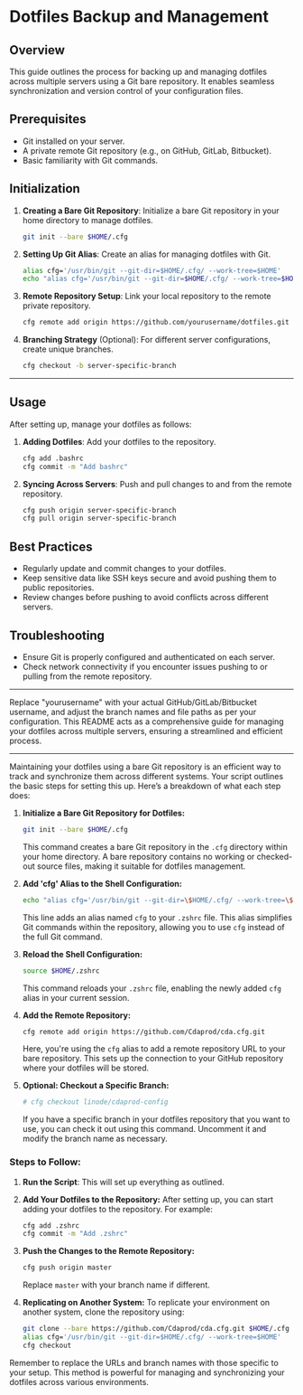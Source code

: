 # Dotfiles Backup and Management

## Overview
This guide outlines the process for backing up and managing dotfiles across multiple servers using a Git bare repository. It enables seamless synchronization and version control of your configuration files.

## Prerequisites
- Git installed on your server.
- A private remote Git repository (e.g., on GitHub, GitLab, Bitbucket).
- Basic familiarity with Git commands.

## Initialization
1. **Creating a Bare Git Repository**: 
   Initialize a bare Git repository in your home directory to manage dotfiles.
   
   ```bash
   git init --bare $HOME/.cfg
   ```

2. **Setting Up Git Alias**:
   Create an alias for managing dotfiles with Git.
   
   ```bash
   alias cfg='/usr/bin/git --git-dir=$HOME/.cfg/ --work-tree=$HOME'
   echo "alias cfg='/usr/bin/git --git-dir=$HOME/.cfg/ --work-tree=$HOME'" >> $HOME/.bashrc
   ```

3. **Remote Repository Setup**:
   Link your local repository to the remote private repository.
   
   ```bash
   cfg remote add origin https://github.com/yourusername/dotfiles.git
   ```

4. **Branching Strategy** (Optional):
   For different server configurations, create unique branches.
   
   ```bash
   cfg checkout -b server-specific-branch
   ```

---

## Usage
After setting up, manage your dotfiles as follows:

1. **Adding Dotfiles**:
   Add your dotfiles to the repository.
   
   ```bash
   cfg add .bashrc
   cfg commit -m "Add bashrc"
   ```

2. **Syncing Across Servers**:
   Push and pull changes to and from the remote repository.
   
   ```bash
   cfg push origin server-specific-branch
   cfg pull origin server-specific-branch
   ```

## Best Practices
- Regularly update and commit changes to your dotfiles.
- Keep sensitive data like SSH keys secure and avoid pushing them to public repositories.
- Review changes before pushing to avoid conflicts across different servers.

## Troubleshooting
- Ensure Git is properly configured and authenticated on each server.
- Check network connectivity if you encounter issues pushing to or pulling from the remote repository.

---

Replace "yourusername" with your actual GitHub/GitLab/Bitbucket username, and adjust the branch names and file paths as per your configuration. This README acts as a comprehensive guide for managing your dotfiles across multiple servers, ensuring a streamlined and efficient process.

---

Maintaining your dotfiles using a bare Git repository is an efficient way to track and synchronize them across different systems. Your script outlines the basic steps for setting this up. Here’s a breakdown of what each step does:

1. **Initialize a Bare Git Repository for Dotfiles:**
   ```bash
   git init --bare $HOME/.cfg
   ```
   This command creates a bare Git repository in the `.cfg` directory within your home directory. A bare repository contains no working or checked-out source files, making it suitable for dotfiles management.

2. **Add 'cfg' Alias to the Shell Configuration:**
 
   ```bash
   echo "alias cfg='/usr/bin/git --git-dir=\$HOME/.cfg/ --work-tree=\$HOME'" >> $HOME/.zshrc
   ```
   This line adds an alias named `cfg` to your `.zshrc` file. This alias simplifies Git commands within the repository, allowing you to use `cfg` instead of the full Git command. 

3. **Reload the Shell Configuration:**
 
   ```bash
   source $HOME/.zshrc
   ```
   This command reloads your `.zshrc` file, enabling the newly added `cfg` alias in your current session.

4. **Add the Remote Repository:**
  
   ```bash
   cfg remote add origin https://github.com/Cdaprod/cda.cfg.git
   ```
   Here, you're using the `cfg` alias to add a remote repository URL to your bare repository. This sets up the connection to your GitHub repository where your dotfiles will be stored.

5. **Optional: Checkout a Specific Branch:**

   ```bash
   # cfg checkout linode/cdaprod-config
   ```
   If you have a specific branch in your dotfiles repository that you want to use, you can check it out using this command. Uncomment it and modify the branch name as necessary.

### Steps to Follow:

1. **Run the Script**: This will set up everything as outlined.

2. **Add Your Dotfiles to the Repository:**
   After setting up, you can start adding your dotfiles to the repository. For example:
   
   ```bash
   cfg add .zshrc
   cfg commit -m "Add .zshrc"
   ```

3. **Push the Changes to the Remote Repository:**

   ```bash
   cfg push origin master
   ```
   Replace `master` with your branch name if different.

4. **Replicating on Another System:**
   To replicate your environment on another system, clone the repository using:
   
   ```bash
   git clone --bare https://github.com/Cdaprod/cda.cfg.git $HOME/.cfg
   alias cfg='/usr/bin/git --git-dir=$HOME/.cfg/ --work-tree=$HOME'
   cfg checkout
   ```

Remember to replace the URLs and branch names with those specific to your setup. This method is powerful for managing and synchronizing your dotfiles across various environments.